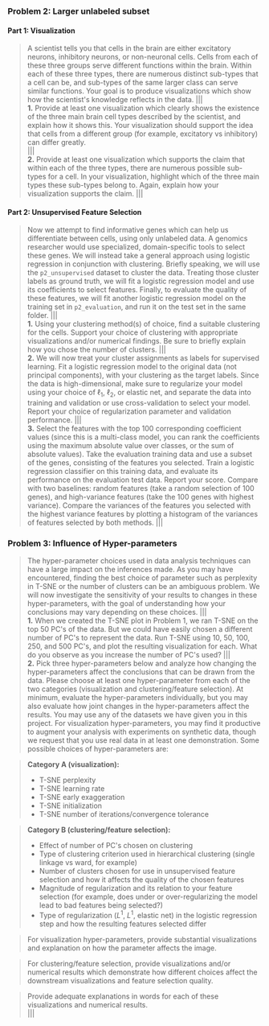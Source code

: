 ### Problem 2: Larger unlabeled subset

#### Part 1: Visualization

>A scientist tells you that cells in the brain are either excitatory neurons, inhibitory neurons, or non-neuronal cells. Cells from each of these three groups serve different functions within the brain. Within each of these three types, there are numerous distinct sub-types that a cell can be, and sub-types of the same larger class can serve similar functions. Your goal is to produce visualizations which show how the scientist's knowledge reflects in the data.
|||  
> **1.** Provide at least one visualization which clearly shows the existence of the three main brain cell types described by the scientist, and explain how it shows this. Your visualization should support the idea that cells from a different group (for example, excitatory vs inhibitory) can differ greatly.  
|||  
> **2.** Provide at least one visualization which supports the claim that within each of the three types, there are numerous possible sub-types for a cell. In your visualization, highlight which of the three main types these sub-types belong to. Again, explain how your visualization supports the claim.
|||  
#### Part 2: Unsupervised Feature Selection

> Now we attempt to find informative genes which can help us differentiate between cells, using only unlabeled data. A genomics researcher would use specialized, domain-specific tools to select these genes. We will instead take a general approach using logistic regression in conjunction with clustering. Briefly speaking, we will use the `p2_unsupervised` dataset to cluster the data. Treating those cluster labels as ground truth, we will fit a logistic regression model and use its coefficients to select features. Finally, to evaluate the quality of these features, we will fit another logistic regression model on the training set in `p2_evaluation`, and run it on the test set in the same folder.
|||  
>**1.** Using your clustering method(s) of choice, find a suitable clustering for the cells. Support your choice of clustering with appropriate visualizations and/or numerical findings. Be sure to briefly explain how you chose the number of clusters.
|||  
>**2.** We will now treat your cluster assignments as labels for supervised learning. Fit a logistic regression model to the original data (not principal components), with your clustering as the target labels. Since the data is high-dimensional, make sure to regularize your model using your choice of $\ell _1$, $\ell _2$, or elastic net, and separate the data into training and validation or use cross-validation to select your model. Report your choice of regularization parameter and validation performance.
|||  
>**3.** Select the features with the top 100 corresponding coefficient values (since this is a multi-class model, you can rank the coefficients using the maximum absolute value over classes, or the sum of absolute values). Take the evaluation training data and use a subset of the genes, consisting of the features you selected. Train a logistic regression classifier on this training data, and evaluate its performance on the evaluation test data. Report your score. Compare with two baselines: random features (take a random selection of 100 genes), and high-variance features (take the 100 genes with highest variance). Compare the variances of the features you selected with the highest variance features by plotting a histogram of the variances of features selected by both methods.
|||  
### Problem 3: Influence of Hyper-parameters

> The hyper-parameter choices used in data analysis techniques can have a large impact on the inferences made. As you may have encountered, finding the best choice of parameter such as perplexity in T-SNE or the number of clusters can be an ambiguous problem. We will now investigate the sensitivity of your results to changes in these hyper-parameters, with the goal of understanding how your conclusions may vary depending on these choices.
|||  
>**1.** When we created the T-SNE plot in Problem 1, we ran T-SNE on the top 50 PC's of the data. But we could have easily chosen a different number of PC's to represent the data. Run T-SNE using 10, 50, 100, 250, and 500 PC's, and plot the resulting visualization for each. What do you observe as you increase the number of PC's used?
|||  
>**2.** Pick three hyper-parameters below and analyze how changing the hyper-parameters affect the conclusions that can be drawn from the data. Please choose at least one hyper-parameter from each of the two categories (visualization and clustering/feature selection). At minimum, evaluate the hyper-parameters individually, but you may also evaluate how joint changes in the hyper-parameters affect the results. You may use any of the datasets we have given you in this project. For visualization hyper-parameters, you may find it productive to augment your analysis with experiments on synthetic data, though we request that you use real data in at least one demonstration.
Some possible choices of hyper-parameters are:

> **Category A (visualization):**
>- T-SNE perplexity
>- T-SNE learning rate
>- T-SNE early exaggeration
>- T-SNE initialization
>- T-SNE number of iterations/convergence tolerance

> **Category B (clustering/feature selection):**
>- Effect of number of PC's chosen on clustering
>- Type of clustering criterion used in hierarchical clustering (single linkage vs ward, for example)
>- Number of clusters chosen for use in unsupervised feature selection and how it affects the quality of the chosen features
>- Magnitude of regularization and its relation to your feature selection (for example, does under or over-regularizing the model lead to bad features being selected?)
>- Type of regularization ($L^1$, $L^1$, elastic net) in the logistic regression step and how the resulting features selected differ

> For visualization hyper-parameters, provide substantial visualizations and explanation on how the parameter affects the image.

> For clustering/feature selection, provide visualizations and/or numerical results which demonstrate how different choices affect the downstream visualizations and feature selection quality.

> Provide adequate explanations in words for each of these visualizations and numerical results.  
|||  



